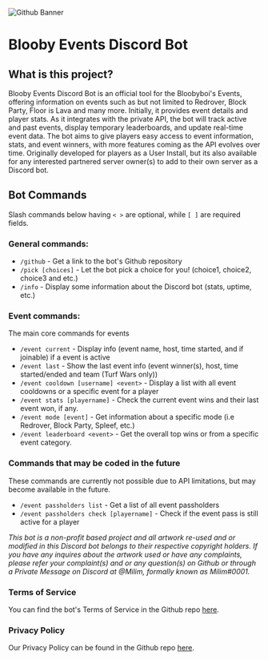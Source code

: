 ![Github Banner](https://github.com/user-attachments/assets/e3c64be0-5d91-4846-b295-1e1ff61ce9f7)



# Blooby Events Discord Bot

## What is this project?
Blooby Events Discord Bot is an official tool for the Bloobyboi's Events, offering information on events such as but not limited to Redrover, Block Party, Floor is Lava and many more. Initially, it provides event details and player stats. As it integrates with the private API, the bot will track active and past events, display temporary leaderboards, and update real-time event data. The bot aims to give players easy access to event information, stats, and event winners, with more features coming as the API evolves over time. Originally developed for players as a User Install, but its also available for any interested partnered server owner(s) to add to their own server as a Discord bot.

## Bot Commands
Slash commands below having `< >` are optional, while `[ ]` are required fields.
### General commands:
- `/github` - Get a link to the bot's Github repository
- `/pick [choices]` - Let the bot pick a choice for you! (choice1, choice2, choice3 and etc.)
- `/info` - Display some information about the Discord bot (stats, uptime, etc.)
### Event commands:
The main core commands for events
- `/event current` - Display info (event name, host, time started, and if joinable) if a event is active
- `/event last` - Show the last event info (event winner(s), host, time started/ended and team (Turf Wars only))
- `/event cooldown [username] <event>` - Display a list with all event cooldowns or a specific event for a player
- `/event stats [playername]` - Check the current event wins and their last event won, if any.
- `/event mode [event]` - Get information about a specific mode (i.e Redrover, Block Party, Spleef, etc.)
- `/event leaderboard <event>` - Get the overall top wins or from a specific event category.

### Commands that may be coded in the future
These commands are currently not possible due to API limitations, but may become available in the future.
- `/event passholders list` - Get a list of all event passholders
- `/event passholders check [playername]` - Check if the event pass is still active for a player

*This bot is a non-profit based project and all artwork re-used and or modified in this Discord bot belongs to their respective copyright holders. If you have any inquires about the artwork used or have any complaints, please refer your complaint(s) and or any question(s) on Github or through a Private Message on Discord at @Milim, formally known as Milim#0001.*

### Terms of Service
You can find the bot's Terms of Service in the Github repo [here](https://github.com/Electrocute4u/Blue-Events-Discord-Bot/blob/main/Terms_of_Service.md).

### Privacy Policy
Our Privacy Policy can be found in the Github repo [here](https://github.com/Electrocute4u/Blue-Events-Discord-Bot/blob/main/Privacy_Policy.md).
